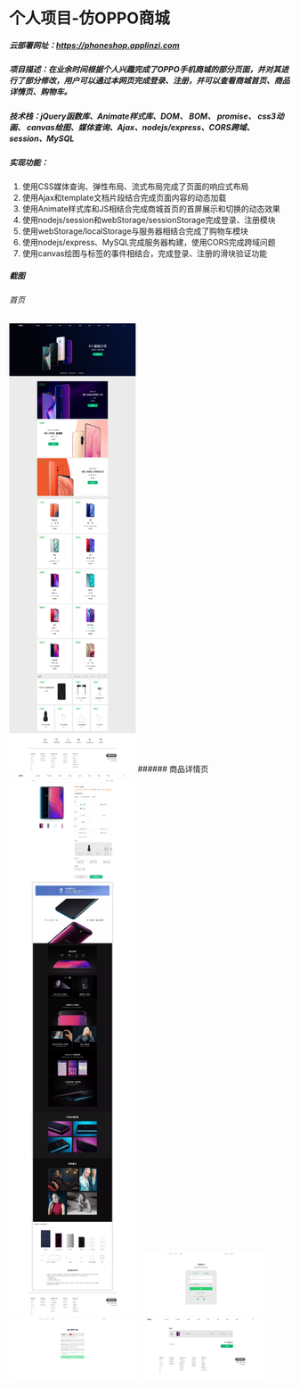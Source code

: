 # 个人项目-仿OPPO商城
##### 云部署网址：https://phoneshop.applinzi.com
##### 项目描述：在业余时间根据个人兴趣完成了OPPO手机商城的部分页面，并对其进行了部分修改，用户可以通过本网页完成登录、注册，并可以查看商城首页、商品详情页、购物车。
##### 技术栈：jQuery函数库、Animate样式库、DOM、 BOM、 promise、 css3动画、 canvas绘图、媒体查询、Ajax、nodejs/express、CORS跨域、session、MySQL
##### 实现功能：
<ol>
<li>使用CSS媒体查询、弹性布局、流式布局完成了页面的响应式布局</li>
<li>使用Ajax和template文档片段结合完成页面内容的动态加载</li>
<li>使用Animate样式库和JS相结合完成商城首页的首屏展示和切换的动态效果</li> 
<li>使用nodejs/session和webStorage/sessionStorage完成登录、注册模块</li>
<li>使用webStorage/localStorage与服务器相结合完成了购物车模块</li>
<li>使用nodejs/express、MySQL完成服务器构建，使用CORS完成跨域问题</li>
<li>使用canvas绘图与标签的事件相结合，完成登录、注册的滑块验证功能</li>
</ol>

##### 截图
###### 首页
<img src="/readmeImg/oppo01.png" style="width:45%">
###### 商品详情页
<img src="/readmeImg/oppo02.png" style="width:45%">
<img src="/readmeImg/oppo03.png" style="width:45%">
<img src="/readmeImg/oppo04.png" style="width:45%">
<img src="/readmeImg/oppo05.png" style="width:45%">

